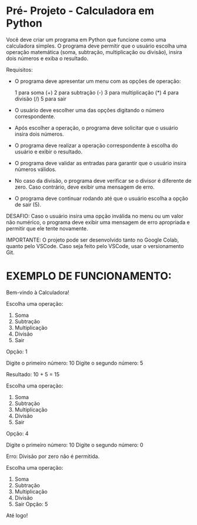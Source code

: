 # Pré- Projeto - Calculadora em Python


Você deve criar um programa em Python que funcione como uma calculadora simples. O programa deve permitir que o usuário escolha uma operação matemática (soma, subtração, multiplicação ou divisão), insira dois números e exiba o resultado.

Requisitos:

- O programa deve apresentar um menu com as opções de operação:

  1 para soma (+)
  2 para subtração (-)
  3 para multiplicação (*)
  4 para divisão (/)
  5 para sair

- O usuário deve escolher uma das opções digitando o número correspondente.
- Após escolher a operação, o programa deve solicitar que o usuário insira dois números.
- O programa deve realizar a operação correspondente à escolha do usuário e exibir o resultado.
- O programa deve validar as entradas para garantir que o usuário insira números válidos.
- No caso da divisão, o programa deve verificar se o divisor é diferente de zero. Caso contrário, deve exibir uma mensagem de erro.
- O programa deve continuar rodando até que o usuário escolha a opção de sair (5).


DESAFIO: Caso o usuário insira uma opção inválida no menu ou um valor não numérico, o programa deve exibir uma mensagem de erro apropriada e permitir que ele tente novamente.

IMPORTANTE: O projeto pode ser desenvolvido tanto no Google Colab, quanto pelo VSCode. Caso seja feito pelo VSCode, usar o versionamento Git.   




# EXEMPLO DE FUNCIONAMENTO:

Bem-vindo à Calculadora!

Escolha uma operação:
1. Soma
2. Subtração
3. Multiplicação
4. Divisão
5. Sair
   
Opção: 1

Digite o primeiro número: 10
Digite o segundo número: 5

Resultado: 10 + 5 = 15

Escolha uma operação:
1. Soma
2. Subtração
3. Multiplicação
4. Divisão
5. Sair
   
Opção: 4

Digite o primeiro número: 10
Digite o segundo número: 0

Erro: Divisão por zero não é permitida.

Escolha uma operação:
1. Soma
2. Subtração
3. Multiplicação
4. Divisão
5. Sair
Opção: 5

Até logo!

